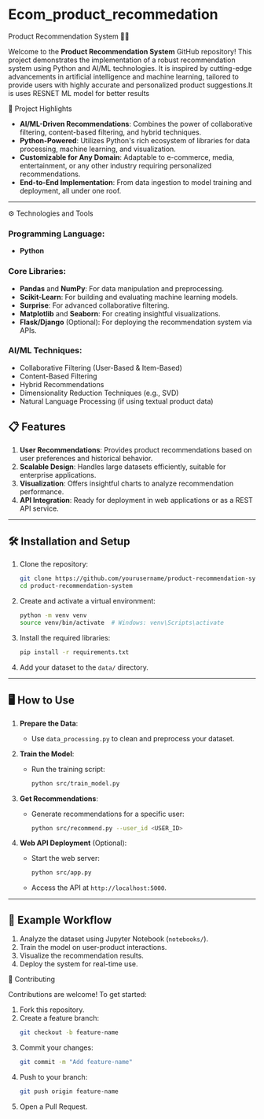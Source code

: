 # Ecom_product_recommedation
 Product Recommendation System 🛒💡  

Welcome to the **Product Recommendation System** GitHub repository! This project demonstrates the implementation of a robust recommendation system using Python and AI/ML technologies. It is inspired by cutting-edge advancements in artificial intelligence and machine learning, tailored to provide users with highly accurate and personalized product suggestions.It is uses RESNET ML model for better results



 🚀 Project Highlights

- **AI/ML-Driven Recommendations**: Combines the power of collaborative filtering, content-based filtering, and hybrid techniques.
- **Python-Powered**: Utilizes Python's rich ecosystem of libraries for data processing, machine learning, and visualization.
- **Customizable for Any Domain**: Adaptable to e-commerce, media, entertainment, or any other industry requiring personalized recommendations.
- **End-to-End Implementation**: From data ingestion to model training and deployment, all under one roof.

---
 ⚙️ Technologies and Tools

### Programming Language:
- **Python**

### Core Libraries:
- **Pandas** and **NumPy**: For data manipulation and preprocessing.
- **Scikit-Learn**: For building and evaluating machine learning models.
- **Surprise**: For advanced collaborative filtering.
- **Matplotlib** and **Seaborn**: For creating insightful visualizations.
- **Flask/Django** (Optional): For deploying the recommendation system via APIs.

### AI/ML Techniques:
- Collaborative Filtering (User-Based & Item-Based)
- Content-Based Filtering
- Hybrid Recommendations
- Dimensionality Reduction Techniques (e.g., SVD)
- Natural Language Processing (if using textual product data)



## 📋 Features

1. **User Recommendations**: Provides product recommendations based on user preferences and historical behavior.
2. **Scalable Design**: Handles large datasets efficiently, suitable for enterprise applications.
3. **Visualization**: Offers insightful charts to analyze recommendation performance.
4. **API Integration**: Ready for deployment in web applications or as a REST API service.

---

## 🛠️ Installation and Setup

1. Clone the repository:
   ```bash
   git clone https://github.com/yourusername/product-recommendation-system.git
   cd product-recommendation-system
   ```

2. Create and activate a virtual environment:
   ```bash
   python -m venv venv
   source venv/bin/activate  # Windows: venv\Scripts\activate
   ```

3. Install the required libraries:
   ```bash
   pip install -r requirements.txt
   ```

4. Add your dataset to the `data/` directory.

---

## 🖥️ How to Use

1. **Prepare the Data**:
   - Use `data_processing.py` to clean and preprocess your dataset.

2. **Train the Model**:
   - Run the training script:
     ```bash
     python src/train_model.py
     ```

3. **Get Recommendations**:
   - Generate recommendations for a specific user:
     ```bash
     python src/recommend.py --user_id <USER_ID>
     ```

4. **Web API Deployment** (Optional):
   - Start the web server:
     ```bash
     python src/app.py
     ```
   - Access the API at `http://localhost:5000`.

---

## 🧪 Example Workflow

1. Analyze the dataset using Jupyter Notebook (`notebooks/`).
2. Train the model on user-product interactions.
3. Visualize the recommendation results.
4. Deploy the system for real-time use.

 🤝 Contributing

Contributions are welcome! To get started:  

1. Fork this repository.  
2. Create a feature branch:
   ```bash
   git checkout -b feature-name
   ```
3. Commit your changes:
   ```bash
   git commit -m "Add feature-name"
   ```
4. Push to your branch:
   ```bash
   git push origin feature-name
   ```
5. Open a Pull Request.  

